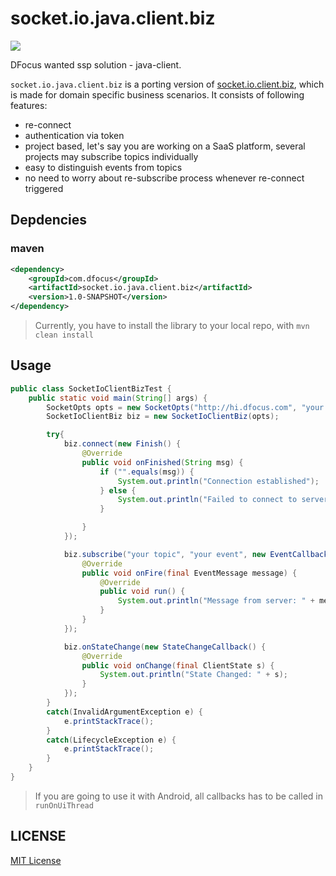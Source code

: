 # socket.io.java.client.biz

![][license-url]

DFocus wanted ssp solution - java-client.

`socket.io.java.client.biz` is a porting version of [socket.io.client.biz](https://raw.githubusercontent.com/DFocusFE/socket.io.client.biz), which is made for domain specific business scenarios. It consists of following features:

- re-connect
- authentication via token
- project based, let's say you are working on a SaaS platform, several projects may subscribe topics individually
- easy to distinguish events from topics
- no need to worry about re-subscribe process whenever re-connect triggered

## Depdencies

### maven

```xml
<dependency>
    <groupId>com.dfocus</groupId>
    <artifactId>socket.io.java.client.biz</artifactId>
    <version>1.0-SNAPSHOT</version>
</dependency>
```

> Currently, you have to install the library to your local repo, with `mvn clean install`

## Usage

```java
public class SocketIoClientBizTest {
    public static void main(String[] args) {
        SocketOpts opts = new SocketOpts("http://hi.dfocus.com", "your projectId", "your token");
        SocketIoClientBiz biz = new SocketIoClientBiz(opts);

        try{
            biz.connect(new Finish() {
                @Override
                public void onFinished(String msg) {
                    if ("".equals(msg)) {
                        System.out.println("Connection established");
                    } else {
                        System.out.println("Failed to connect to server: " + msg);
                    }

                }
            });

            biz.subscribe("your topic", "your event", new EventCallback() {
                @Override
                public void onFire(final EventMessage message) {
                    @Override
                    public void run() {
                        System.out.println("Message from server: " + message.getPayload());
                    }
                }
            });

            biz.onStateChange(new StateChangeCallback() {
                @Override
                public void onChange(final ClientState s) {
                    System.out.println("State Changed: " + s);
                }
            });
        }
        catch(InvalidArgumentException e) {
            e.printStackTrace();
        }
        catch(LifecycleException e) {
            e.printStackTrace();
        }
    }
}
```

> If you are going to use it with Android, all callbacks has to be called in `runOnUiThread`

## LICENSE

[MIT License](https://raw.githubusercontent.com/DFocusFE/socket.io.java.client.biz/master/LICENSE)

[license-url]: https://img.shields.io/github/license/dfocusfe/socket.io.java.client.biz
